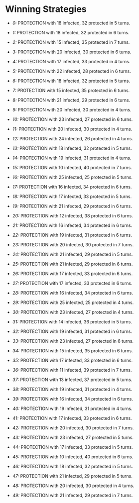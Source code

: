 # Winning Strategies

* _0:_ PROTECTION with 18 infected, 32 protected in 5 turns.


* _1:_ PROTECTION with 18 infected, 32 protected in 6 turns.


* _2:_ PROTECTION with 15 infected, 35 protected in 7 turns.


* _3:_ PROTECTION with 20 infected, 30 protected in 6 turns.


* _4:_ PROTECTION with 17 infected, 33 protected in 4 turns.


* _5:_ PROTECTION with 22 infected, 28 protected in 6 turns.


* _6:_ PROTECTION with 18 infected, 32 protected in 5 turns.


* _7:_ PROTECTION with 15 infected, 35 protected in 6 turns.


* _8:_ PROTECTION with 21 infected, 29 protected in 6 turns.


* _9:_ PROTECTION with 20 infected, 30 protected in 4 turns.


* _10:_ PROTECTION with 23 infected, 27 protected in 6 turns.


* _11:_ PROTECTION with 20 infected, 30 protected in 4 turns.


* _12:_ PROTECTION with 24 infected, 26 protected in 4 turns.


* _13:_ PROTECTION with 18 infected, 32 protected in 5 turns.


* _14:_ PROTECTION with 19 infected, 31 protected in 4 turns.


* _15:_ PROTECTION with 10 infected, 40 protected in 7 turns.


* _16:_ PROTECTION with 25 infected, 25 protected in 5 turns.


* _17:_ PROTECTION with 16 infected, 34 protected in 6 turns.


* _18:_ PROTECTION with 17 infected, 33 protected in 5 turns.


* _19:_ PROTECTION with 21 infected, 29 protected in 6 turns.


* _20:_ PROTECTION with 12 infected, 38 protected in 6 turns.


* _21:_ PROTECTION with 16 infected, 34 protected in 6 turns.


* _22:_ PROTECTION with 19 infected, 31 protected in 6 turns.


* _23:_ PROTECTION with 20 infected, 30 protected in 7 turns.


* _24:_ PROTECTION with 21 infected, 29 protected in 5 turns.


* _25:_ PROTECTION with 21 infected, 29 protected in 6 turns.


* _26:_ PROTECTION with 17 infected, 33 protected in 6 turns.


* _27:_ PROTECTION with 17 infected, 33 protected in 6 turns.


* _28:_ PROTECTION with 16 infected, 34 protected in 6 turns.


* _29:_ PROTECTION with 25 infected, 25 protected in 4 turns.


* _30:_ PROTECTION with 23 infected, 27 protected in 4 turns.


* _31:_ PROTECTION with 14 infected, 36 protected in 5 turns.


* _32:_ PROTECTION with 19 infected, 31 protected in 6 turns.


* _33:_ PROTECTION with 23 infected, 27 protected in 6 turns.


* _34:_ PROTECTION with 15 infected, 35 protected in 6 turns.


* _35:_ PROTECTION with 17 infected, 33 protected in 6 turns.


* _36:_ PROTECTION with 11 infected, 39 protected in 7 turns.


* _37:_ PROTECTION with 13 infected, 37 protected in 5 turns.


* _38:_ PROTECTION with 19 infected, 31 protected in 4 turns.


* _39:_ PROTECTION with 16 infected, 34 protected in 6 turns.


* _40:_ PROTECTION with 19 infected, 31 protected in 4 turns.


* _41:_ PROTECTION with 17 infected, 33 protected in 6 turns.


* _42:_ PROTECTION with 20 infected, 30 protected in 7 turns.


* _43:_ PROTECTION with 23 infected, 27 protected in 5 turns.


* _44:_ PROTECTION with 17 infected, 33 protected in 5 turns.


* _45:_ PROTECTION with 10 infected, 40 protected in 6 turns.


* _46:_ PROTECTION with 18 infected, 32 protected in 5 turns.


* _47:_ PROTECTION with 21 infected, 29 protected in 5 turns.


* _48:_ PROTECTION with 20 infected, 30 protected in 4 turns.


* _49:_ PROTECTION with 21 infected, 29 protected in 7 turns.


